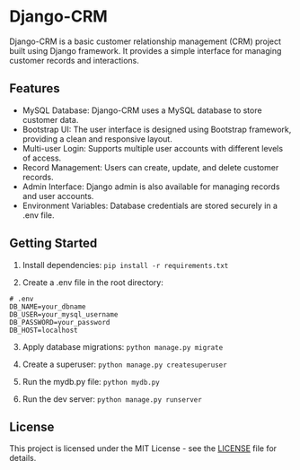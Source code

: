 # Django-CRM
Django-CRM is a basic customer relationship management (CRM) project built using Django framework. It provides a simple interface for managing customer records and interactions.

## Features
- MySQL Database: Django-CRM uses a MySQL database to store customer data.
- Bootstrap UI: The user interface is designed using Bootstrap framework, providing a clean and responsive layout.
- Multi-user Login: Supports multiple user accounts with different levels of access.
- Record Management: Users can create, update, and delete customer records.
- Admin Interface: Django admin is also available for managing records and user accounts.
- Environment Variables: Database credentials are stored securely in a .env file.

## Getting Started

1. Install dependencies:
```pip install -r requirements.txt```

2. Create a .env file in the root directory:

```
# .env
DB_NAME=your_dbname
DB_USER=your_mysql_username
DB_PASSWORD=your_password
DB_HOST=localhost
```

3. Apply database migrations:
```python manage.py migrate```

4. Create a superuser: 
```python manage.py createsuperuser```

5. Run the mydb.py file: 
```python mydb.py```

6. Run the dev server:
```python manage.py runserver```

## License
This project is licensed under the MIT License - see the [LICENSE](https://www.mit.edu/~amini/LICENSE.md) file for details.